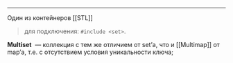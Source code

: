 ***
Один из контейнеров [[STL]] 
>для подключения: `#include <set>`.

**Multiset**  — коллекция с тем же отличием от set’а, что и [[Multimap]] от map’а, т.е. с отсутствием условия уникальности ключа;
